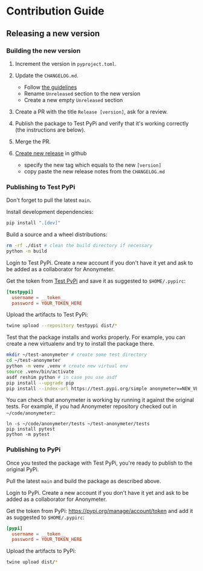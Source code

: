 # Contribution Guide

## Releasing a new version

### Building the new version

1. Increment the version in `pyproject.toml`.

1. Update the `CHANGELOG.md`.

    - Follow [the guidelines](https://keepachangelog.com/)
    - Rename `Unreleased` section to the new version
    - Create a new empty `Unreleased` section

1. Create a PR with the title `Release [version]`, ask for a review.

1. Publish the package to Test PyPi and verify that it's working correctly
   (the instructions are below).

1. Merge the PR.

1. [Create new release](https://github.com/statice/anonymeter/releases/new)
   in github

    - specify the new tag which equals to the new `[version]`
    - copy paste the new release notes from the `CHANGELOG.md`


### Publishing to Test PyPi

Don't forget to pull the latest `main`.

Install development dependencies:
```bash
pip install ".[dev]"
```

Build a source and a wheel distributions:
```bash
rm -rf ./dist # clean the build directory if necessary
python -m build
```

Login to Test PyPi. Create a new account if you don't have it yet
and ask to be added as a collaborator for Anonymeter.

Get the token from [Test PyPi](https://test.pypi.org/manage/account/#api-tokens)
and save it as suggested to `$HOME/.pypirc`:
```toml
[testpypi]
  username = __token__
  password = YOUR_TOKEN_HERE
```

Upload the artifacts to Test PyPi:
```bash
twine upload --repository testpypi dist/*
```

Test that the package installs and works properly. For example,
you can create a new virtualenv and try to install the package there.
```bash
mkdir ~/test-anonymeter # create some test directory
cd ~/test-anonymeter
python -m venv .venv # create new virtual env
source .venv/bin/activate
asdf reshim python # in case you use asdf
pip install --upgrade pip
pip install --index-url https://test.pypi.org/simple anonymeter==NEW_VERSION
```

You can check that anonymeter is working by running it against the original tests.
For example, if you had Anonymeter repository checked out in `~/code/anonymeter`::
```
ln -s ~/code/anonymeter/tests ~/test-anonymeter/tests
pip install pytest
python -m pytest
```

### Publishing to PyPi

Once you tested the package with Test PyPi, you're ready to publish to
the original PyPi.

Pull the latest `main` and build the package as described above.

Login to PyPi. Create a new account if you don't have it yet
and ask to be added as a collaborator for Anonymeter.

Get the token from PyPi: https://pypi.org/manage/account/token
and add it as suggested to `$HOME/.pypirc`:
```toml
[pypi]
  username = __token__
  password = YOUR_TOKEN_HERE
```

Upload the artifacts to PyPi:
```bash
twine upload dist/*
```
